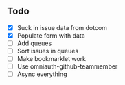 ## Todo

- [x] Suck in issue data from dotcom
- [x] Populate form with data
- [ ] Add queues
- [ ] Sort issues in queues
- [ ] Make bookmarklet work
- [ ] Use omniauth-github-teammember
- [ ] Async everything
